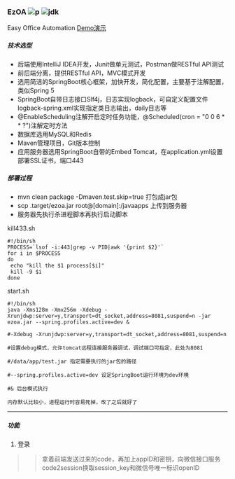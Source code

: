 ### EzOA ![p](http://progressed.io/bar/10)   ![jdk](https://img.shields.io/badge/jdk-1.8-brightgreen.svg)
Easy Office Automation [Demo演示](https://github.com/Stackneveroverflow/ezOA-MiniProgram)

##### 技术选型
* 后端使用IntelliJ IDEA开发，Junit做单元测试，Postman做RESTful API测试
* 前后端分离，提供RESTful API，MVC模式开发
* 选用简洁的SpringBoot核心框架，加快开发，简化配置，主要基于注解配置，类似Spring 5
* SpringBoot自带日志接口Slf4j，日志实现logback，可自定义配置文件logback-spring.xml实现指定类日志输出，daily日志等
* @EnableScheduling注解开启定时任务功能，@Scheduled(cron = "0 0 6 * * ?")注解定时方法
* 数据库选用MySQL和Redis
* Maven管理项目，Git版本控制
* 应用服务器选用SpringBoot自带的Embed Tomcat，在application.yml设置部署SSL证书，端口443

##### 部署过程
* mvn clean package -Dmaven.test.skip=true 打包成jar包
* scp .target/ezoa.jar root@[domain]:/javaapps 上传到服务器
* 服务器先执行杀进程脚本再执行启动脚本

kill433.sh
```
#!/bin/sh
PROCESS=`lsof -i:443|grep -v PID|awk '{print $2}'`
for i in $PROCESS
do
 echo "kill the $1 process[$i]"
 kill -9 $i
done
```
start.sh
```
#!/bin/sh
java -Xms128m -Xmx256m -Xdebug -Xrunjdwp:server=y,transport=dt_socket,address=8081,suspend=n -jar ezoa.jar --spring.profiles.active=dev &

#-Xdebug -Xrunjdwp:server=y,transport=dt_socket,address=8081,suspend=n

#设置debug模式，允许tomcat远程连接服务器调试，调试端口可指定，此处为8081

#/data/app/test.jar 指定需要执行的jar包的路径

#--spring.profiles.active=dev 设定SpringBoot运行环境为dev环境

#& 后台模式执行
```
`内存默认比较小，进程运行时容易死掉，改了之后就好了`

---

##### 功能
1. 登录
>>拿着前端发送过来的code，再加上appID和密钥，向微信接口服务code2session换取session_key和微信号唯一标识openID
